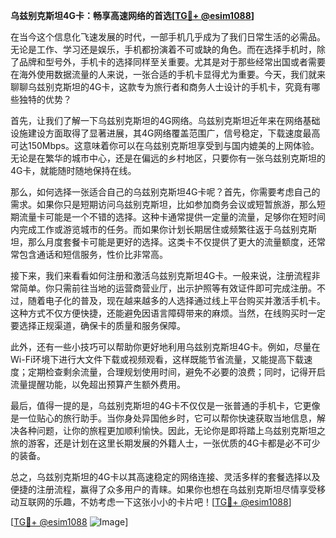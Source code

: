 **乌兹别克斯坦4G卡：畅享高速网络的首选[[TG💪+ @esim1088](https://t.me/s/esim1088)]**

在当今这个信息化飞速发展的时代，一部手机几乎成为了我们日常生活的必需品。无论是工作、学习还是娱乐，手机都扮演着不可或缺的角色。而在选择手机时，除了品牌和型号外，手机卡的选择同样至关重要。尤其是对于那些经常出国或者需要在海外使用数据流量的人来说，一张合适的手机卡显得尤为重要。今天，我们就来聊聊乌兹别克斯坦的4G卡，这款专为旅行者和商务人士设计的手机卡，究竟有哪些独特的优势？

首先，让我们了解一下乌兹别克斯坦的4G网络。乌兹别克斯坦近年来在网络基础设施建设方面取得了显著进展，其4G网络覆盖范围广，信号稳定，下载速度最高可达150Mbps。这意味着你可以在乌兹别克斯坦享受到与国内媲美的上网体验。无论是在繁华的城市中心，还是在偏远的乡村地区，只要你有一张乌兹别克斯坦的4G卡，就能随时随地保持在线。

那么，如何选择一张适合自己的乌兹别克斯坦4G卡呢？首先，你需要考虑自己的需求。如果你只是短期访问乌兹别克斯坦，比如参加商务会议或短暂旅游，那么短期流量卡可能是一个不错的选择。这种卡通常提供一定量的流量，足够你在短时间内完成工作或游览城市的任务。而如果你计划长期居住或频繁往返于乌兹别克斯坦，那么月度套餐卡可能是更好的选择。这类卡不仅提供了更大的流量额度，还常常包含通话和短信服务，性价比非常高。

接下来，我们来看看如何注册和激活乌兹别克斯坦4G卡。一般来说，注册流程非常简单。你只需前往当地的运营商营业厅，出示护照等有效证件即可完成注册。不过，随着电子化的普及，现在越来越多的人选择通过线上平台购买并激活手机卡。这种方式不仅方便快捷，还能避免因语言障碍带来的麻烦。当然，在线购买时一定要选择正规渠道，确保卡的质量和服务保障。

此外，还有一些小技巧可以帮助你更好地利用乌兹别克斯坦4G卡。例如，尽量在Wi-Fi环境下进行大文件下载或视频观看，这样既能节省流量，又能提高下载速度；定期检查剩余流量，合理规划使用时间，避免不必要的浪费；同时，记得开启流量提醒功能，以免超出预算产生额外费用。

最后，值得一提的是，乌兹别克斯坦的4G卡不仅仅是一张普通的手机卡，它更像是一位贴心的旅行助手。当你身处异国他乡时，它可以帮你快速获取当地信息，解决各种问题，让你的旅程更加顺利愉快。因此，无论你是即将踏上乌兹别克斯坦之旅的游客，还是计划在这里长期发展的外籍人士，一张优质的4G卡都是必不可少的装备。

总之，乌兹别克斯坦的4G卡以其高速稳定的网络连接、灵活多样的套餐选择以及便捷的注册流程，赢得了众多用户的青睐。如果你也想在乌兹别克斯坦尽情享受移动互联网的乐趣，不妨考虑一下这张小小的卡片吧！[[TG💪+ @esim1088](https://t.me/s/esim1088)]

[[TG💪+ @esim1088](https://t.me/s/esim1088) ![Image](https://i.postimg.cc/4NQfJmqS/Snipaste-2025-05-13-00-14-12.png)]